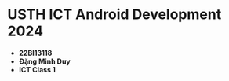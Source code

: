 USTH ICT Android Development 2024
========================================

* **22BI13118**
* **Đặng Minh Duy**
* **ICT Class 1**
